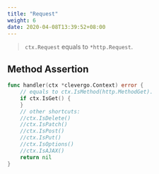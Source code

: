 ```yaml
---
title: "Request"
weight: 6
date: 2020-04-08T13:39:52+08:00
---
```


> `ctx.Request` equals to `*http.Request`.

## Method Assertion

```go
func handler(ctx *clevergo.Context) error {
	// equals to ctx.IsMethod(http.MethodGet).
	if ctx.IsGet() {
	}
	// other shortcuts:
	//ctx.IsDelete()
	//ctx.IsPatch()
	//ctx.IsPost()
	//ctx.IsPut()
	//ctx.IsOptions()
	//ctx.IsAJAX()
	return nil
}
```
